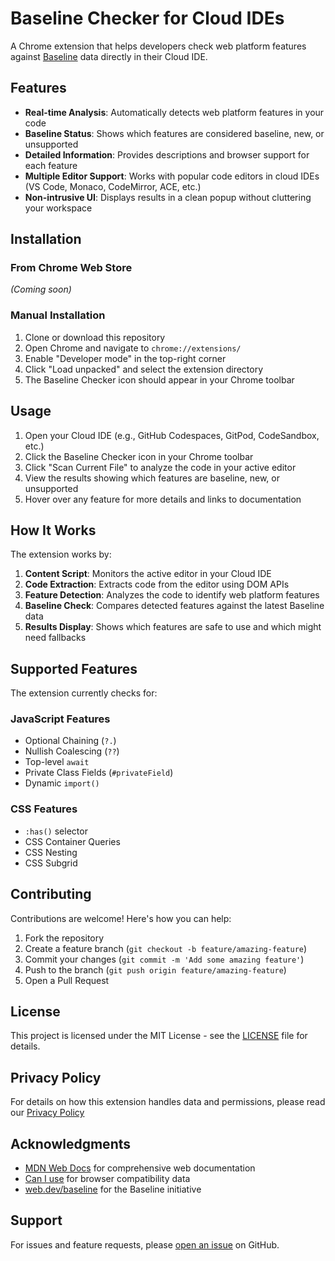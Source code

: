 # Baseline Checker for Cloud IDEs

A Chrome extension that helps developers check web platform features against [Baseline](https://web.dev/baseline/) data directly in their Cloud IDE.

## Features

- **Real-time Analysis**: Automatically detects web platform features in your code
- **Baseline Status**: Shows which features are considered baseline, new, or unsupported
- **Detailed Information**: Provides descriptions and browser support for each feature
- **Multiple Editor Support**: Works with popular code editors in cloud IDEs (VS Code, Monaco, CodeMirror, ACE, etc.)
- **Non-intrusive UI**: Displays results in a clean popup without cluttering your workspace

## Installation

### From Chrome Web Store
*(Coming soon)*

### Manual Installation

1. Clone or download this repository
2. Open Chrome and navigate to `chrome://extensions/`
3. Enable "Developer mode" in the top-right corner
4. Click "Load unpacked" and select the extension directory
5. The Baseline Checker icon should appear in your Chrome toolbar

## Usage

1. Open your Cloud IDE (e.g., GitHub Codespaces, GitPod, CodeSandbox, etc.)
2. Click the Baseline Checker icon in your Chrome toolbar
3. Click "Scan Current File" to analyze the code in your active editor
4. View the results showing which features are baseline, new, or unsupported
5. Hover over any feature for more details and links to documentation

## How It Works

The extension works by:

1. **Content Script**: Monitors the active editor in your Cloud IDE
2. **Code Extraction**: Extracts code from the editor using DOM APIs
3. **Feature Detection**: Analyzes the code to identify web platform features
4. **Baseline Check**: Compares detected features against the latest Baseline data
5. **Results Display**: Shows which features are safe to use and which might need fallbacks

## Supported Features

The extension currently checks for:

### JavaScript Features
- Optional Chaining (`?.`)
- Nullish Coalescing (`??`)
- Top-level `await`
- Private Class Fields (`#privateField`)
- Dynamic `import()`

### CSS Features
- `:has()` selector
- CSS Container Queries
- CSS Nesting
- CSS Subgrid

## Contributing

Contributions are welcome! Here's how you can help:

1. Fork the repository
2. Create a feature branch (`git checkout -b feature/amazing-feature`)
3. Commit your changes (`git commit -m 'Add some amazing feature'`)
4. Push to the branch (`git push origin feature/amazing-feature`)
5. Open a Pull Request

## License

This project is licensed under the MIT License - see the [LICENSE](./LICENSE) file for details.

## Privacy Policy

For details on how this extension handles data and permissions, please read our [Privacy Policy](./PRIVACY)


## Acknowledgments

- [MDN Web Docs](https://developer.mozilla.org/) for comprehensive web documentation
- [Can I use](https://caniuse.com/) for browser compatibility data
- [web.dev/baseline](https://web.dev/baseline/) for the Baseline initiative

## Support

For issues and feature requests, please [open an issue](https://github.com/silentcamxmf/baseline-checker/issues) on GitHub.
